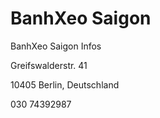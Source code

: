 # BanhXeo Saigon

BanhXeo Saigon Infos‎

Greifswalderstr. 41

10405 Berlin, Deutschland

030 74392987